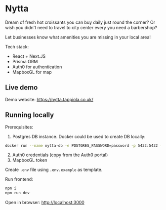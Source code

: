 # Nytta

Dream of fresh hot croissants you can buy daily just round the corner? Or wish you didn't need to travel to city center every you need a barbershop?

Let businesses know what amenities you are missing in your local area!

Tech stack:
- React + Next.JS
- Prisma ORM
- Auth0 for authentication
- MapboxGL for map

## Live demo

Demo website: <https://nytta.tappiola.co.uk/>

## Running locally

Prerequisites:
1. Postgres DB instance. Docker could be used to create DB locally:
```bash
docker run --name nytta-db -e POSTGRES_PASSWORD=password -p 5432:5432 -d postgres 
```
2. Auth0 credentials (copy from the Auth0 portal)
3. MapboxGL token

Create `.env` file using `.env.example` as template.

Run frontend:
```bash
npm i
npm run dev
```

Open in browser: <http://localhost:3000>
